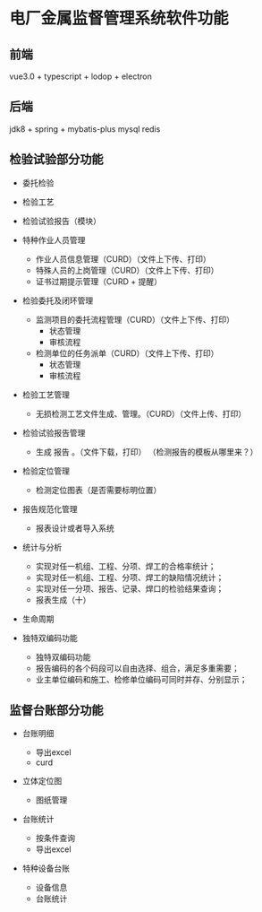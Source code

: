 # 电厂金属监督管理系统软件功能

前端
---
vue3.0 + typescript + lodop + electron


后端
---
jdk8 + spring + mybatis-plus
mysql
redis


检验试验部分功能
---
- 委托检验
- 检验工艺

- 检验试验报告（模块）

 - 特种作业人员管理
   - 作业人员信息管理（CURD）（文件上下传、打印）
   - 特殊人员的上岗管理（CURD）（文件上下传、打印）
   - 证书过期提示管理（CURD + 提醒）

 - 检验委托及闭环管理
   - 监测项目的委托流程管理（CURD）（文件上下传、打印）
     - 状态管理
     - 审核流程
   - 检测单位的任务派单（CURD）（文件上下传、打印）
     - 状态管理
     - 审核流程

 - 检验工艺管理
   - 无损检测工艺文件生成、管理。（CURD）（文件上传、打印）

 - 检验试验报告管理
   - 生成 报告 。（文件下载，打印）
   （检测报告的模板从哪里来？）

 - 检验定位管理
   - 检测定位图表（是否需要标明位置）
 
 - 报告规范化管理
   - 报表设计或者导入系统

 - 统计与分析
   - 实现对任一机组、工程、分项、焊工的合格率统计；
   - 实现对任一机组、工程、分项、焊工的缺陷情况统计； 
   - 实现对任一分项、报告、记录、焊口的检验结果查询；
   - 报表生成（十）

 - 生命周期
 
 - 独特双编码功能
   - 独特双编码功能
   - 报告编码的各个码段可以自由选择、组合，满足多重需要；
   - 业主单位编码和施工、检修单位编码可同时并存、分别显示；
 
 监督台账部分功能
 ---
  - 台账明细
    - 导出excel
    - curd
    
  - 立体定位图
    - 图纸管理

  - 台账统计
    - 按条件查询
    - 导出excel
    
  - 特种设备台账
    - 设备信息
    - 台账统计

